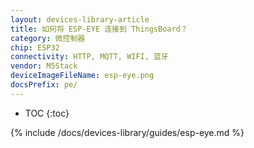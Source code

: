 ```yaml
---
layout: devices-library-article
title: 如何将 ESP-EYE 连接到 ThingsBoard？
category: 微控制器
chip: ESP32
connectivity: HTTP, MQTT, WIFI, 蓝牙
vendor: M5Stack
deviceImageFileName: esp-eye.png
docsPrefix: pe/
---
```


* TOC
{:toc}

{% include /docs/devices-library/guides/esp-eye.md %}
